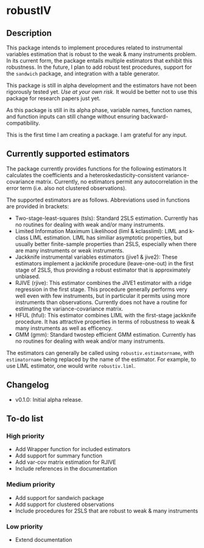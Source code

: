 # robustIV

## Description

This package intends to implement procedures related to instrumental variables estimation that is robust to the weak & many instruments problem. In its current form, the package entails multiple estimators that exhibit this robustness. In the future, I plan to add robust test procedures, support for the `sandwich` package, and integration with a table generator.

This package is still in alpha development and the estimators have not been rigorously tested yet. *Use at your own risk.* It would be better not to use this package for research papers just yet.

As this package is still in its alpha phase, variable names, function names, and function inputs can still change without ensuring backward-compatibility.

This is the first time I am creating a package. I am grateful for any input.

## Currently supported estimators
The package currently provides functions for the following estimators It calculates the coefficients and a heteroskedasticity-consistent variance-covariance matrix. Currently, no estimators permit any autocorrelation in the error term (i.e. also not clustered observations). 

The supported estimators are as follows. Abbreviations used in functions are provided in brackets:

- Two-stage-least-squares (tsls): Standard 2SLS estimation. Currently has no routines for dealing with weak and/or many instruments.
- Limited Information Maximum Likelihood (liml & kclassliml): LIML and k-class LIML estimation. LIML has similiar asymptotic properties, but usually better finite-sample properties than 2SLS, especially when there are many instruments or weak instruments.
- Jackknife instrumental variables estimators (jive1 & jive2): These estimators implement a jackknife procedure (leave-one-out) in the first stage of 2SLS, thus providing a robust estimator that is approximately unbiased.
- RJIVE (rjive): This estimator combines the JIVE1 estimator with a ridge regression in the first stage. This procedure generally performs very well even with few instruments, but in particular it permits using more instruments than observations. Currently does not have a routine for estimating the variance-covariance matrix.
- HFUL (hful): This estimator combines LIML with the first-stage jackknife procedure. It has attractive properties in terms of robustness to weak & many instruments as well as efficency.
- GMM (gmm): Standard twostep efficient GMM estimation. Currently has no routines for dealing with weak and/or many instruments.

The estimators can generally be called using `robustiv.estimatorname`, with `estimatorname` being replaced by the name of the estimator. For example, to use LIML estimator, one would write `robustiv.liml`.

## Changelog

- v0.1.0: Initial alpha release.

## To-do list

### High priority

- Add Wrapper function for included estimators
- Add support for summary function
- Add var-cov matrix estimation for RJIVE
- Include references in the documentation

### Medium priority
- Add support for sandwich package
- Add support for clustered observations
- Include procedures for 2SLS that are robust to weak & many instruments

### Low priority
- Extend documentation
